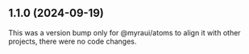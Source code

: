 ## 1.1.0 (2024-09-19)

This was a version bump only for @myraui/atoms to align it with other projects, there were no code changes.